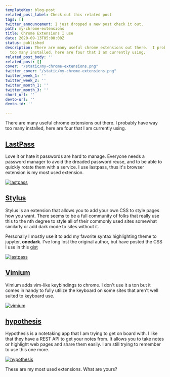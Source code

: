 ```yaml
---
templateKey: blog-post
related_post_label: Check out this related post
tags: []
twitter_announcement: I just dropped a new post check it out.
path: my-chrome-extensions
title: Chrome Extensions I use
date: 2020-09-13T05:00:00Z
status: published
description: There are many useful chrome extensions out there.  I probably have way
  too many installed, here are four that I am currently using.
related_post_body: ''
related_post: []
cover: "/static/my-chrome-extensions.png"
twitter_cover: "/static/my-chrome-extensions.png"
twitter_week_1: ''
twitter_week_2: ''
twitter_month_1: ''
twitter_month_3: ''
short_url: ''
devto-url: ''
devto-id: ''

---
```

There are many useful chrome extensions out there.  I probably have way too many installed, here are four that I am currently using.

## [LastPass](https://chrome.google.com/webstore/detail/lastpass-free-password-ma/hdokiejnpimakedhajhdlcegeplioahd?hl=en)

Love it or hate it passwords are hard to manage.  Everyone needs a password manager to avoid the dreaded password reuse, and to be able to quickly rotate them with a service.  I use lastpass, thus it's browser extension is my most used extension.

[![lastpass](https://waylonwalker.com/chrome-extension-lastpass.png)](https://chrome.google.com/webstore/detail/lastpass-free-password-ma/hdokiejnpimakedhajhdlcegeplioahd?hl=en)

## [Stylus](https://chrome.google.com/webstore/detail/stylus/clngdbkpkpeebahjckkjfobafhncgmne?hl=en)

Stylus is an extension that allows you to add your own CSS to style pages how you want.  There seems to be a full community of folks that really use this to the nth degree to style all of their commonly used sites somewhat similarly or add dark mode to sites without it.

Personally I mostly use it to add my favorite syntax highlighting theme to jupyter, **onedark**.  I've long lost the original author, but have posted the CSS I use in this [gist](https://gist.github.com/WaylonWalker/b082bda9c1ce1471ea0c940c836e5714)

[![lastpass](https://waylonwalker.com/chrome-extension-stylus.png)](https://chrome.google.com/webstore/detail/stylus/clngdbkpkpeebahjckkjfobafhncgmne?hl=en)

## [Vimium](https://chrome.google.com/webstore/detail/vimium/dbepggeogbaibhgnhhndojpepiihcmeb?hl=en)

Vimium adds vim-like keybindings to chrome.  I don't use it a ton but it comes in handy to fully utilize the keyboard on some sites that aren't well suited to keyboard use.

[![vimium](https://waylonwalker.com/chrome-extension-vimium.png)](https://chrome.google.com/webstore/detail/vimium/dbepggeogbaibhgnhhndojpepiihcmeb?hl=en)


## [hypothesis](https://chrome.google.com/webstore/detail/hypothesis-web-pdf-annota/bjfhmglciegochdpefhhlphglcehbmek?hl=en)

Hypothesis is a notetaking app that I am trying to get on board with.  I like that they have a REST API to get your notes from. It allows you to take notes or highlight web pages and share them easily.  I am still trying to remember to use this one more.

[![hypothesis](https://waylonwalker.com/chrome-extension-hypothesis.png)](https://chrome.google.com/webstore/detail/hypothesis-web-pdf-annota/bjfhmglciegochdpefhhlphglcehbmek?hl=en)

These are my most used extensions.  What are yours?

